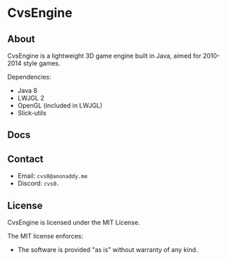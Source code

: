 # CvsEngine

## About

CvsEngine is a lightweight 3D game engine built in Java, aimed for 2010-2014 style games.

Dependencies:
* Java 8
* LWJGL 2
* OpenGL (included in LWJGL)
* Slick-utils

## Docs

## Contact

* Email: `cvs0@anonaddy.me`
* Discord: `cvs0.`

## License

CvsEngine is licensed under the MIT License.

The MIT license enforces:

* The software is provided "as is" without warranty of any kind.
